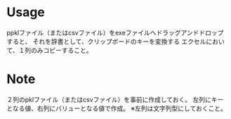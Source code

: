 # Usage

ppklファイル（またはcsvファイル）をexeファイルへドラッグアンドドロップすると、
それを辞書として、クリップボードのキーを変換する
エクセルにおいて、１列のみコピーすること。

# Note

２列のpklファイル（またはcsvファイル）を事前に作成しておく。
左列にキーとなる値、右列にバリューとなる値で作成。
※左列は文字列型にしておくこと。
